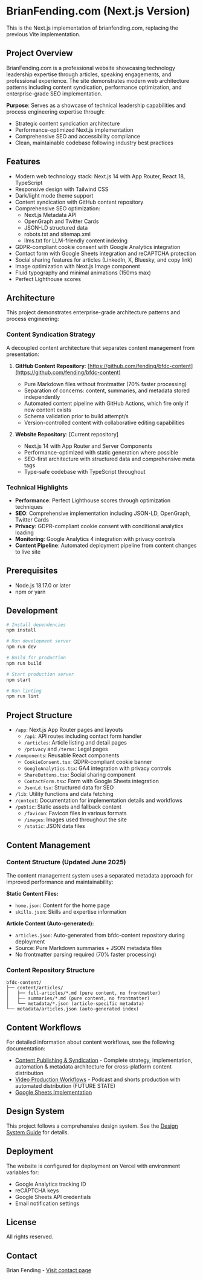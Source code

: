 # BrianFending.com (Next.js Version)

This is the Next.js implementation of brianfending.com, replacing the previous Vite implementation.

## Project Overview

BrianFending.com is a professional website showcasing technology leadership expertise through articles, speaking engagements, and professional experience. The site demonstrates modern web architecture patterns including content syndication, performance optimization, and enterprise-grade SEO implementation.

**Purpose**: Serves as a showcase of technical leadership capabilities and process engineering expertise through:
- Strategic content syndication architecture
- Performance-optimized Next.js implementation
- Comprehensive SEO and accessibility compliance
- Clean, maintainable codebase following industry best practices

## Features

- Modern web technology stack: Next.js 14 with App Router, React 18, TypeScript
- Responsive design with Tailwind CSS
- Dark/light mode theme support
- Content syndication with GitHub content repository
- Comprehensive SEO optimization:
  - Next.js Metadata API
  - OpenGraph and Twitter Cards
  - JSON-LD structured data
  - robots.txt and sitemap.xml
  - llms.txt for LLM-friendly content indexing
- GDPR-compliant cookie consent with Google Analytics integration
- Contact form with Google Sheets integration and reCAPTCHA protection
- Social sharing features for articles (LinkedIn, X, Bluesky, and copy link)
- Image optimization with Next.js Image component
- Fluid typography and minimal animations (150ms max)
- Perfect Lighthouse scores

## Architecture

This project demonstrates enterprise-grade architecture patterns and process engineering:

### Content Syndication Strategy
A decoupled content architecture that separates content management from presentation:

1. **GitHub Content Repository**: [https://github.com/fending/bfdc-content](https://github.com/fending/bfdc-content)
   - Pure Markdown files without frontmatter (70% faster processing)
   - Separation of concerns: content, summaries, and metadata stored independently
   - Automated content pipeline with GitHub Actions, which fire only if new content exists
   - Schema validation prior to build attempt/s
   - Version-controlled content with collaborative editing capabilities

2. **Website Repository**: [Current repository]
   - Next.js 14 with App Router and Server Components
   - Performance-optimized with static generation where possible
   - SEO-first architecture with structured data and comprehensive meta tags
   - Type-safe codebase with TypeScript throughout

### Technical Highlights
- **Performance**: Perfect Lighthouse scores through optimization techniques
- **SEO**: Comprehensive implementation including JSON-LD, OpenGraph, Twitter Cards
- **Privacy**: GDPR-compliant cookie consent with conditional analytics loading
- **Monitoring**: Google Analytics 4 integration with privacy controls
- **Content Pipeline**: Automated deployment pipeline from content changes to live site

## Prerequisites

- Node.js 18.17.0 or later
- npm or yarn

## Development

```bash
# Install dependencies
npm install

# Run development server
npm run dev

# Build for production
npm run build

# Start production server
npm start

# Run linting
npm run lint
```

## Project Structure

- `/app`: Next.js App Router pages and layouts
  - `/api`: API routes including contact form handler 
  - `/articles`: Article listing and detail pages
  - `/privacy` and `/terms`: Legal pages
- `/components`: Reusable React components
  - `CookieConsent.tsx`: GDPR-compliant cookie banner
  - `GoogleAnalytics.tsx`: GA4 integration with privacy controls
  - `ShareButtons.tsx`: Social sharing component
  - `ContactForm.tsx`: Form with Google Sheets integration
  - `JsonLd.tsx`: Structured data for SEO
- `/lib`: Utility functions and data fetching
- `/context`: Documentation for implementation details and workflows
- `/public`: Static assets and fallback content
  - `/favicon`: Favicon files in various formats
  - `/images`: Images used throughout the site
  - `/static`: JSON data files

## Content Management

### Content Structure (Updated June 2025)

The content management system uses a separated metadata approach for improved performance and maintainability:

**Static Content Files:**
- `home.json`: Content for the home page  
- `skills.json`: Skills and expertise information

**Article Content (Auto-generated):**
- `articles.json`: Auto-generated from bfdc-content repository during deployment
- Source: Pure Markdown summaries + JSON metadata files
- No frontmatter parsing required (70% faster processing)

### Content Repository Structure
```
bfdc-content/
├── content/articles/
│   ├── full-articles/*.md (pure content, no frontmatter)
│   ├── summaries/*.md (pure content, no frontmatter)  
│   └── metadata/*.json (article-specific metadata)
└── metadata/articles.json (auto-generated index)
```

## Content Workflows

For detailed information about content workflows, see the following documentation:

- [Content Publishing & Syndication](./context/content-publishing-and-syndication.md) - Complete strategy, implementation, automation & metadata architecture for cross-platform content distribution
- [Video Production Workflows](./context/video-production-workflows.md) - Podcast and shorts production with automated distribution (FUTURE STATE)
- [Google Sheets Implementation](./context/nextjs-google-sheets-implementation.md)

## Design System

This project follows a comprehensive design system. See the [Design System Guide](./context/design-system-guide.md) for details.

## Deployment

The website is configured for deployment on Vercel with environment variables for:
- Google Analytics tracking ID
- reCAPTCHA keys
- Google Sheets API credentials
- Email notification settings

## License

All rights reserved.

## Contact

Brian Fending - [Visit contact page](https://www.brianfending.com/contact)